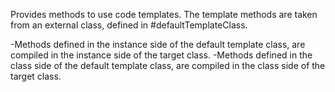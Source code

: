 Provides methods to use code templates. The template methods are taken from an external class, defined in #defaultTemplateClass.

-Methods defined in the instance side of the default template class, are compiled in the instance side of the target class.
-Methods defined in the class side of the default template class, are compiled in the class side of the target class.
